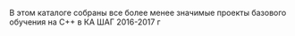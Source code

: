 ﻿В этом каталоге собраны все более менее значимые проекты базового обучения на С++ в КА ШАГ 2016-2017 г
